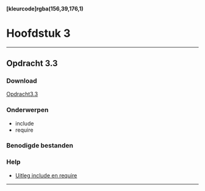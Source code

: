 #### [kleurcode]rgba(156,39,176,1)

# Hoofdstuk 3

---
## Opdracht 3.3

### Download

[Opdracht3.3](https://elo.kw1c.nl/CMS/Studie/811%20ICT-Academie/811%20VakkenInhoud/[B.22%20PHP]%20PHP/25187%20%C2%A0%20Applicatie-%20en%20mediaontwikkelaar/Periode%2003/Archief/2016%20-%202017/Productie%20PHP%20P3/02.%20Opdrachten/opdracht3.3.pdf)

### Onderwerpen
- include
- require


### Benodigde bestanden

### Help

- [Uitleg include en require](https://www.w3schools.com/php/php_includes.asp)

---
